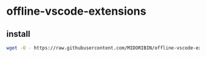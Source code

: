 # offline-vscode-extensions

## install

```sh
wget -O - https://raw.githubusercontent.com/MIDORIBIN/offline-vscode-extensions/main/install.sh | bash
```
